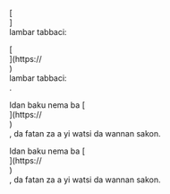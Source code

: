 [<br host>]<br action>lambar tabbaci:<br code>

[<br host>](https://<br host>)<br action>lambar tabbaci:<br code>.

Idan baku nema ba [<br host>](https://<br host>)<br action>, da fatan za a yi watsi da wannan sakon.

Idan baku nema ba [<br host>](https://<br host>)<br action>, da fatan za a yi watsi da wannan sakon.
